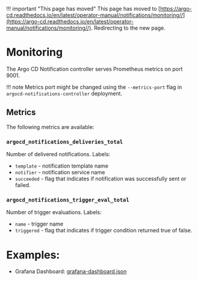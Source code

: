 <meta http-equiv="refresh" content="1; url='https://argo-cd.readthedocs.io/en/latest/operator-manual/notifications/monitoring/'" />

!!! important "This page has moved"
    This page has moved to [https://argo-cd.readthedocs.io/en/latest/operator-manual/notifications/monitoring//](https://argo-cd.readthedocs.io/en/latest/operator-manual/notifications/monitoring//). Redirecting to the new page.

# Monitoring

The Argo CD Notification controller serves Prometheus metrics on port 9001.

!!! note
    Metrics port might be changed using the `--metrics-port` flag in `argocd-notifications-controller` deployment.

## Metrics 
The following metrics are available:
 
### `argocd_notifications_deliveries_total`
  
 Number of delivered notifications.
 Labels:

* `template` - notification template name 
* `notifier` - notification service name
* `succeeded` - flag that indicates if notification was successfully sent or failed.

### `argocd_notifications_trigger_eval_total`
  
 Number of trigger evaluations.
 Labels:

* `name` - trigger name 
* `triggered` - flag that indicates if trigger condition returned true of false.

# Examples:

* Grafana Dashboard: [grafana-dashboard.json](grafana-dashboard.json)